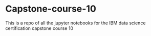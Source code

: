 # Capstone-course-10
This is a repo of all the jupyter notebooks for the IBM data science certification capstone course 10
